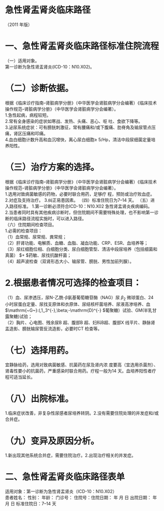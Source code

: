 # 急性肾盂肾炎临床路径  
（2011 年版）  
# 一、急性肾盂肾炎临床路径标准住院流程  
（一）适用对象。  
第一诊断为急性肾盂肾炎(ICD-10：N10.X02)。  
# （二）诊断依据。  
根据《临床诊疗指南–肾脏病学分册》（中华医学会肾脏病学分会编著）《临床技术操作规范–肾脏病学分册》（中华医学会肾脏病学分会编著）。  
1.急性起病，病程较短。  
2.常有全身感染的症状如寒战、发热、头痛、恶心、呕 吐、食欲下降等。  
3.泌尿系统症状：可有膀胱刺激征，常有腰痛和/或下腹痛、肋脊角及输尿管点压痛，肾区压痛和叩痛。  
4.血白细胞计数升高和血沉增快，离心尿白细胞≥ 5/Hp，清洁中段尿细菌定量培养阳性。  
# （三）治疗方案的选择。  
根据《临床诊疗指南–肾脏病学分册》（中华医学会肾脏病学分会编著）《临床技术操作规范–肾脏病学分册》（中华医学会肾脏病学分会编著）。  
1.选用对致病菌敏感的药物，必要时联合用药，足够疗 程，预防或治疗败血症。  
2.对症及支持治疗。 3.纠正易患因素。 （四）标准住院日为7–14 天。 （五）进入路径标准。 1.第一诊断必须符合ICD-10：N10.X02 急性肾盂肾炎疾病编码。  
2.当患者同时具有其他疾病诊断时，但住院期间不需要特殊处理，也不影响第一诊断的临床路径流程实施时，可以进入路径。  
（六）住院期间检查项目。  
1.必需的检查项目：  
（1）血常规、尿常规、粪常规；  
（2）肝肾功能、电解质、血糖、血脂、凝血功能、CRP、ESR、血培养等；  
（3）尿红细胞位相、白细胞分类、尿白细胞管型、清洁中段尿培养（包括细菌和真菌） $+ $药敏、尿找抗酸杆菌；  
（4）超声波检查（双肾形态大小、输尿管、膀胱、男性加前列腺）。  
# 2.根据患者情况可选择的检查项目：  
（1）血、尿渗透压，尿N-乙酰-β氨基葡萄糖苷酶（NAG）尿  $\beta_{2}$ 微球蛋白、24 小时尿蛋白定量、尿找支原体和衣原体、尿结核杆菌培养、尿液高渗培养、血 $\mathrm{~G~}\:(\,1\,,3^{-}\,\beta\;-\mathrm{D}^{-} $葡聚糖）试验、GM(半乳甘露聚糖)试验；  
（2）胸片、心电图、残余尿B 超、腹部B 超、妇科B超、腹部X 线平片、静脉肾盂造影、膀胱输尿管反流造影，必要时CT 检查等。  
# （七）选择用药。  
宜静脉给药，选用对致病菌敏感、抗菌药在尿及肾内浓 度要高（宜选用杀菌剂）、肾毒性要小的抗菌药，严重感染时联合用药。疗程一般为14 天。血培养阳性者疗程可适当延长。  
# （八）出院标准。  
1.临床症状改善，非复杂性尿感者尿培养转阴。2.没有需要住院处理的并发症和/或合并症。  
# （九）变异及原因分析。  
1.新出现其他系统合并症，需要住院治疗。2.出现治疗相关的并发症。  
# 二、急性肾盂肾炎临床路径表单  
适用对象：第一诊断为急性肾盂肾炎（ICD-10：N10.X02）  
患者姓名：           性别：        年龄：       门诊号：        住院号：住院日期：     年    月   日 出院日期：      年    月   日 标准住院日：7–14 天  
